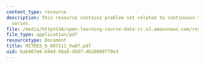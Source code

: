 ```yaml
---
content_type: resource
description: This resource contains problem set related to continuous-time fourier
  series.
file: /media/https%3A/open-learning-course-data-rc.s3.amazonaws.com/res-6-007-signals-and-systems-spring-2011/bab467e6b94d56a6db87db20008f79e3_MITRES_6_007S11_hw07.pdf
file_type: application/pdf
resourcetype: Document
title: MITRES_6_007S11_hw07.pdf
uid: bab467e6-b94d-56a6-db87-db20008f79e3
---
```

